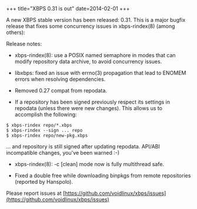 +++
title="XBPS 0.31 is out"
date=2014-02-01
+++

A new XBPS stable version has been released: 0.31. This is a major bugfix
release that fixes some concurrency issues in xbps-rindex(8) (among others):

Release notes:

- xbps-rindex(8): use a POSIX named semaphore in modes that can modify
repository data archive, to avoid concurrency issues.

- libxbps: fixed an issue with errno(3) propagation that lead to
ENOMEM errors when resolving dependencies.

- Removed 0.27 compat from repodata.

- If a repository has been signed previously respect its settings
in repodata (unless there were new changes). This allows us to
accomplish the following:

```
$ xbps-rindex repo/*.xbps
$ xbps-rindex --sign ... repo
$ xbps-rindex repo/new-pkg.xbps
```

 ... and repository is still signed after updating repodata.
 API/ABI incompatible changes, you've been warned :-)

- xbps-rindex(8): -c [clean] mode now is fully multithread safe.

-  Fixed a double free while downloading binpkgs from remote repositories
(reported by Hanspolo).

Please report issues at
[https://github.com/voidlinux/xbps/issues](https://github.com/voidlinux/xbps/issues)
